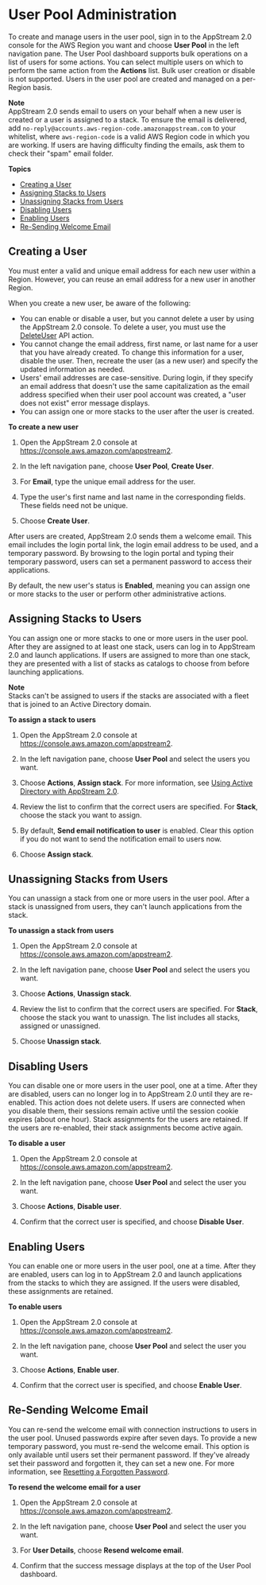 # User Pool Administration<a name="user-pool-admin"></a>

To create and manage users in the user pool, sign in to the AppStream 2\.0 console for the AWS Region you want and choose **User Pool** in the left navigation pane\. The User Pool dashboard supports bulk operations on a list of users for some actions\. You can select multiple users on which to perform the same action from the **Actions** list\. Bulk user creation or disable is not supported\. Users in the user pool are created and managed on a per\-Region basis\.

**Note**  
AppStream 2\.0 sends email to users on your behalf when a new user is created or a user is assigned to a stack\. To ensure the email is delivered, add `no-reply@accounts.aws-region-code.amazonappstream.com` to your whitelist, where `aws-region-code` is a valid AWS Region code in which you are working\. If users are having difficulty finding the emails, ask them to check their "spam" email folder\.

**Topics**
+ [Creating a User](#user-pool-admin-create)
+ [Assigning Stacks to Users](#user-pool-admin-assigning)
+ [Unassigning Stacks from Users](#user-pool-admin-unassigning)
+ [Disabling Users](#user-pool-admin-disabling)
+ [Enabling Users](#user-pool-admin-enabling)
+ [Re\-Sending Welcome Email](#user-pool-admin-email)

## Creating a User<a name="user-pool-admin-create"></a>

You must enter a valid and unique email address for each new user within a Region\. However, you can reuse an email address for a new user in another Region\.

When you create a new user, be aware of the following:
+ You can enable or disable a user, but you cannot delete a user by using the AppStream 2\.0 console\. To delete a user, you must use the [DeleteUser](https://docs.aws.amazon.com/appstream2/latest/APIReference/API_DeleteUser.html) API action\.
+ You cannot change the email address, first name, or last name for a user that you have already created\. To change this information for a user, disable the user\. Then, recreate the user \(as a new user\) and specify the updated information as needed\. 
+ Users' email addresses are case\-sensitive\. During login, if they specify an email address that doesn't use the same capitalization as the email address specified when their user pool account was created, a "user does not exist" error message displays\.
+ You can assign one or more stacks to the user after the user is created\.

**To create a new user**

1. Open the AppStream 2\.0 console at [https://console\.aws\.amazon\.com/appstream2](https://console.aws.amazon.com/appstream2)\.

1. In the left navigation pane, choose **User Pool**, **Create User**\.

1. For **Email**, type the unique email address for the user\.

1. Type the user's first name and last name in the corresponding fields\. These fields need not be unique\.

1. Choose **Create User**\.

After users are created, AppStream 2\.0 sends them a welcome email\. This email includes the login portal link, the login email address to be used, and a temporary password\. By browsing to the login portal and typing their temporary password, users can set a permanent password to access their applications\. 

By default, the new user's status is **Enabled**, meaning you can assign one or more stacks to the user or perform other administrative actions\.

## Assigning Stacks to Users<a name="user-pool-admin-assigning"></a>

You can assign one or more stacks to one or more users in the user pool\. After they are assigned to at least one stack, users can log in to AppStream 2\.0 and launch applications\. If users are assigned to more than one stack, they are presented with a list of stacks as catalogs to choose from before launching applications\. 

**Note**  
Stacks can't be assigned to users if the stacks are associated with a fleet that is joined to an Active Directory domain\. 

**To assign a stack to users**

1. Open the AppStream 2\.0 console at [https://console\.aws\.amazon\.com/appstream2](https://console.aws.amazon.com/appstream2)\.

1. In the left navigation pane, choose **User Pool** and select the users you want\.

1. Choose **Actions**, **Assign stack**\. For more information, see [Using Active Directory with AppStream 2\.0](active-directory.md)\.

1. Review the list to confirm that the correct users are specified\. For **Stack**, choose the stack you want to assign\.

1. By default, **Send email notification to user** is enabled\. Clear this option if you do not want to send the notification email to users now\.

1. Choose **Assign stack**\.

## Unassigning Stacks from Users<a name="user-pool-admin-unassigning"></a>

You can unassign a stack from one or more users in the user pool\. After a stack is unassigned from users, they can't launch applications from the stack\.

**To unassign a stack from users**

1. Open the AppStream 2\.0 console at [https://console\.aws\.amazon\.com/appstream2](https://console.aws.amazon.com/appstream2)\.

1. In the left navigation pane, choose **User Pool** and select the users you want\.

1. Choose **Actions**, **Unassign stack**\.

1. Review the list to confirm that the correct users are specified\. For **Stack**, choose the stack you want to unassign\. The list includes all stacks, assigned or unassigned\.

1. Choose **Unassign stack**\.

## Disabling Users<a name="user-pool-admin-disabling"></a>

You can disable one or more users in the user pool, one at a time\. After they are disabled, users can no longer log in to AppStream 2\.0 until they are re\-enabled\. This action does not delete users\. If users are connected when you disable them, their sessions remain active until the session cookie expires \(about one hour\)\. Stack assignments for the users are retained\. If the users are re\-enabled, their stack assignments become active again\.

**To disable a user**

1. Open the AppStream 2\.0 console at [https://console\.aws\.amazon\.com/appstream2](https://console.aws.amazon.com/appstream2)\.

1. In the left navigation pane, choose **User Pool** and select the user you want\.

1. Choose **Actions**, **Disable user**\.

1. Confirm that the correct user is specified, and choose **Disable User**\.

## Enabling Users<a name="user-pool-admin-enabling"></a>

You can enable one or more users in the user pool, one at a time\. After they are enabled, users can log in to AppStream 2\.0 and launch applications from the stacks to which they are assigned\. If the users were disabled, these assignments are retained\.

**To enable users**

1. Open the AppStream 2\.0 console at [https://console\.aws\.amazon\.com/appstream2](https://console.aws.amazon.com/appstream2)\.

1. In the left navigation pane, choose **User Pool** and select the user you want\.

1. Choose **Actions**, **Enable user**\.

1. Confirm that the correct user is specified, and choose **Enable User**\.

## Re\-Sending Welcome Email<a name="user-pool-admin-email"></a>

You can re\-send the welcome email with connection instructions to users in the user pool\. Unused passwords expire after seven days\. To provide a new temporary password, you must re\-send the welcome email\. This option is only available until users set their permanent password\. If they've already set their password and forgotten it, they can set a new one\. For more information, see [Resetting a Forgotten Password](user-pool.md#user-pool-end-user-reset-password)\.

**To resend the welcome email for a user**

1. Open the AppStream 2\.0 console at [https://console\.aws\.amazon\.com/appstream2](https://console.aws.amazon.com/appstream2)\.

1. In the left navigation pane, choose **User Pool** and select the user you want\.

1. For **User Details**, choose **Resend welcome email**\.

1. Confirm that the success message displays at the top of the User Pool dashboard\.